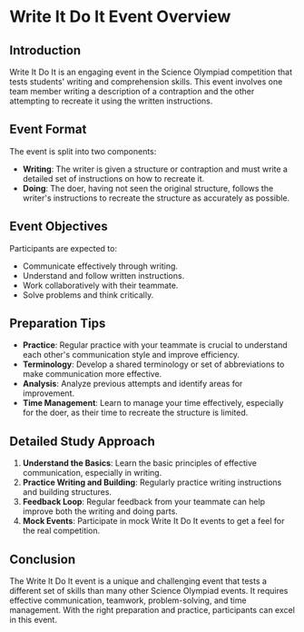 # Write It Do It Event Overview

## Introduction
Write It Do It is an engaging event in the Science Olympiad competition that tests students' writing and comprehension skills. This event involves one team member writing a description of a contraption and the other attempting to recreate it using the written instructions.

## Event Format
The event is split into two components:

- **Writing**: The writer is given a structure or contraption and must write a detailed set of instructions on how to recreate it.
- **Doing**: The doer, having not seen the original structure, follows the writer's instructions to recreate the structure as accurately as possible.

## Event Objectives
Participants are expected to:

- Communicate effectively through writing.
- Understand and follow written instructions.
- Work collaboratively with their teammate.
- Solve problems and think critically.

## Preparation Tips

- **Practice**: Regular practice with your teammate is crucial to understand each other's communication style and improve efficiency.
- **Terminology**: Develop a shared terminology or set of abbreviations to make communication more effective.
- **Analysis**: Analyze previous attempts and identify areas for improvement.
- **Time Management**: Learn to manage your time effectively, especially for the doer, as their time to recreate the structure is limited.

## Detailed Study Approach
1. **Understand the Basics**: Learn the basic principles of effective communication, especially in writing.
2. **Practice Writing and Building**: Regularly practice writing instructions and building structures.
3. **Feedback Loop**: Regular feedback from your teammate can help improve both the writing and doing parts.
4. **Mock Events**: Participate in mock Write It Do It events to get a feel for the real competition.

## Conclusion
The Write It Do It event is a unique and challenging event that tests a different set of skills than many other Science Olympiad events. It requires effective communication, teamwork, problem-solving, and time management. With the right preparation and practice, participants can excel in this event.